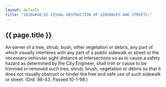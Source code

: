 ---
layout: default 
title: "1026&#46;02 VISUAL OBSTRUCTION OF SIDEWALKS AND STREETS."---

{{ page.title }}
----------------

An owner of a tree, shrub, bush, other vegetation or debris, any part of
which visually interferes with any part of a public sidewalk or street
or the necessary vehicular sight distance at intersections so as to
cause a safety hazard as determined by the City Engineer, shall trim or
cause to be trimmed or removed such tree, shrub, brush, vegetation or
debris so that it does not visually obstruct or hinder the free and safe
use of such sidewalk or street. (Ord. 98-43. Passed 10-1-98.)
